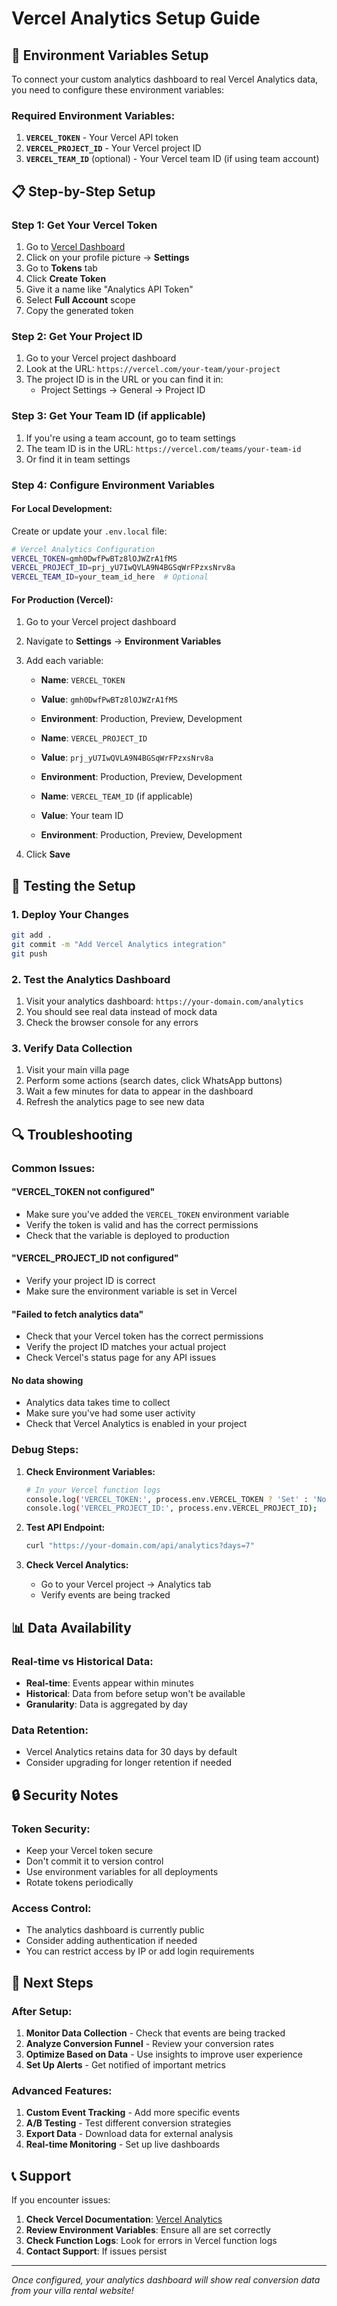 # Vercel Analytics Setup Guide

## 🔧 **Environment Variables Setup**

To connect your custom analytics dashboard to real Vercel Analytics data, you need to configure these environment variables:

### **Required Environment Variables:**

1. **`VERCEL_TOKEN`** - Your Vercel API token
2. **`VERCEL_PROJECT_ID`** - Your Vercel project ID
3. **`VERCEL_TEAM_ID`** (optional) - Your Vercel team ID (if using team account)

## 📋 **Step-by-Step Setup**

### **Step 1: Get Your Vercel Token**

1. Go to [Vercel Dashboard](https://vercel.com/dashboard)
2. Click on your profile picture → **Settings**
3. Go to **Tokens** tab
4. Click **Create Token**
5. Give it a name like "Analytics API Token"
6. Select **Full Account** scope
7. Copy the generated token

### **Step 2: Get Your Project ID**

1. Go to your Vercel project dashboard
2. Look at the URL: `https://vercel.com/your-team/your-project`
3. The project ID is in the URL or you can find it in:
   - Project Settings → General → Project ID

### **Step 3: Get Your Team ID (if applicable)**

1. If you're using a team account, go to team settings
2. The team ID is in the URL: `https://vercel.com/teams/your-team-id`
3. Or find it in team settings

### **Step 4: Configure Environment Variables**

#### **For Local Development:**

Create or update your `.env.local` file:

```bash
# Vercel Analytics Configuration
VERCEL_TOKEN=gmh0DwfPwBTz8lOJWZrA1fMS
VERCEL_PROJECT_ID=prj_yU7IwQVLA9N4BGSqWrFPzxsNrv8a
VERCEL_TEAM_ID=your_team_id_here  # Optional
```

#### **For Production (Vercel):**

1. Go to your Vercel project dashboard
2. Navigate to **Settings** → **Environment Variables**
3. Add each variable:
   - **Name**: `VERCEL_TOKEN`
   - **Value**: `gmh0DwfPwBTz8lOJWZrA1fMS`
   - **Environment**: Production, Preview, Development
   
   - **Name**: `VERCEL_PROJECT_ID`
   - **Value**: `prj_yU7IwQVLA9N4BGSqWrFPzxsNrv8a`
   - **Environment**: Production, Preview, Development
   
   - **Name**: `VERCEL_TEAM_ID` (if applicable)
   - **Value**: Your team ID
   - **Environment**: Production, Preview, Development

4. Click **Save**

## 🚀 **Testing the Setup**

### **1. Deploy Your Changes**

```bash
git add .
git commit -m "Add Vercel Analytics integration"
git push
```

### **2. Test the Analytics Dashboard**

1. Visit your analytics dashboard: `https://your-domain.com/analytics`
2. You should see real data instead of mock data
3. Check the browser console for any errors

### **3. Verify Data Collection**

1. Visit your main villa page
2. Perform some actions (search dates, click WhatsApp buttons)
3. Wait a few minutes for data to appear in the dashboard
4. Refresh the analytics page to see new data

## 🔍 **Troubleshooting**

### **Common Issues:**

#### **"VERCEL_TOKEN not configured"**
- Make sure you've added the `VERCEL_TOKEN` environment variable
- Verify the token is valid and has the correct permissions
- Check that the variable is deployed to production

#### **"VERCEL_PROJECT_ID not configured"**
- Verify your project ID is correct
- Make sure the environment variable is set in Vercel

#### **"Failed to fetch analytics data"**
- Check that your Vercel token has the correct permissions
- Verify the project ID matches your actual project
- Check Vercel's status page for any API issues

#### **No data showing**
- Analytics data takes time to collect
- Make sure you've had some user activity
- Check that Vercel Analytics is enabled in your project

### **Debug Steps:**

1. **Check Environment Variables:**
   ```bash
   # In your Vercel function logs
   console.log('VERCEL_TOKEN:', process.env.VERCEL_TOKEN ? 'Set' : 'Not set');
   console.log('VERCEL_PROJECT_ID:', process.env.VERCEL_PROJECT_ID);
   ```

2. **Test API Endpoint:**
   ```bash
   curl "https://your-domain.com/api/analytics?days=7"
   ```

3. **Check Vercel Analytics:**
   - Go to your Vercel project → Analytics tab
   - Verify events are being tracked

## 📊 **Data Availability**

### **Real-time vs Historical Data:**
- **Real-time**: Events appear within minutes
- **Historical**: Data from before setup won't be available
- **Granularity**: Data is aggregated by day

### **Data Retention:**
- Vercel Analytics retains data for 30 days by default
- Consider upgrading for longer retention if needed

## 🔒 **Security Notes**

### **Token Security:**
- Keep your Vercel token secure
- Don't commit it to version control
- Use environment variables for all deployments
- Rotate tokens periodically

### **Access Control:**
- The analytics dashboard is currently public
- Consider adding authentication if needed
- You can restrict access by IP or add login requirements

## 🎯 **Next Steps**

### **After Setup:**
1. **Monitor Data Collection** - Check that events are being tracked
2. **Analyze Conversion Funnel** - Review your conversion rates
3. **Optimize Based on Data** - Use insights to improve user experience
4. **Set Up Alerts** - Get notified of important metrics

### **Advanced Features:**
1. **Custom Event Tracking** - Add more specific events
2. **A/B Testing** - Test different conversion strategies
3. **Export Data** - Download data for external analysis
4. **Real-time Monitoring** - Set up live dashboards

## 📞 **Support**

If you encounter issues:

1. **Check Vercel Documentation**: [Vercel Analytics](https://vercel.com/docs/analytics)
2. **Review Environment Variables**: Ensure all are set correctly
3. **Check Function Logs**: Look for errors in Vercel function logs
4. **Contact Support**: If issues persist

---

*Once configured, your analytics dashboard will show real conversion data from your villa rental website!* 